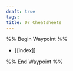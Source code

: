 ```yaml
---
draft: true
tags: 
title: 07 Cheatsheets
---
```


%% Begin Waypoint %%

- [[index]]

%% End Waypoint %%
